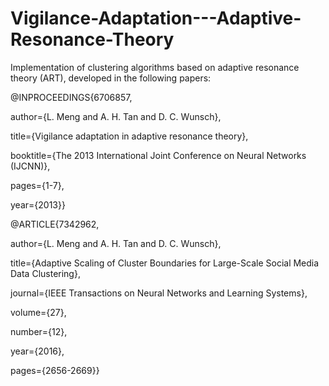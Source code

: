 # Vigilance-Adaptation---Adaptive-Resonance-Theory

Implementation of clustering algorithms based on adaptive resonance theory (ART), developed in the following papers:

@INPROCEEDINGS{6706857, 

author={L. Meng and A. H. Tan and D. C. Wunsch}, 

title={Vigilance adaptation in adaptive resonance theory}, 

booktitle={The 2013 International Joint Conference on Neural Networks (IJCNN)}, 

pages={1-7}, 

year={2013}}

@ARTICLE{7342962, 

author={L. Meng and A. H. Tan and D. C. Wunsch},

title={Adaptive Scaling of Cluster Boundaries for Large-Scale Social Media Data Clustering}, 

journal={IEEE Transactions on Neural Networks and Learning Systems}, 

volume={27}, 

number={12}, 

year={2016}, 

pages={2656-2669}}
